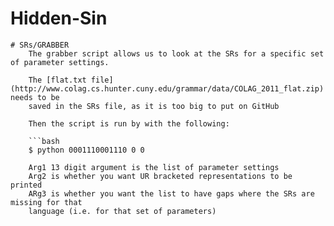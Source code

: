 # Hidden-Sin
 
    # SRs/GRABBER
        The grabber script allows us to look at the SRs for a specific set of parameter settings.
        
        The [flat.txt file](http://www.colag.cs.hunter.cuny.edu/grammar/data/COLAG_2011_flat.zip) needs to be
        saved in the SRs file, as it is too big to put on GitHub

        Then the script is run by with the following:
        
        ```bash
        $ python 0001110001110 0 0

        Arg1 13 digit argument is the list of parameter settings
        Arg2 is whether you want UR bracketed representations to be printed
        ARg3 is whether you want the list to have gaps where the SRs are missing for that
        language (i.e. for that set of parameters)
